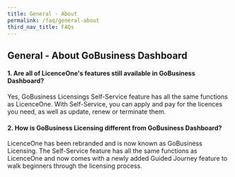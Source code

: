 ```yaml
---
title: General - About
permalink: /faq/general-about
third_nav_title: FAQs
---
```


## General - About GoBusiness Dashboard

#### 1. Are all of LicenceOne's features still available in GoBusiness Dashboard?

Yes, GoBusiness Licensings Self-Service feature has all the same functions as LicenceOne. With Self-Service, you can apply and pay for the licences you need, as well as update, renew or terminate them.

#### 2. How is GoBusiness Licensing different from GoBusiness Dashboard?

LicenceOne has been rebranded and is now known as GoBusiness Licensing. The Self-Service feature has all the same functions as LicenceOne and now comes with a newly added Guided Journey feature to walk beginners through the licensing process.
